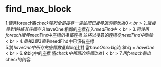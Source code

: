 # find_max_block

1.使用foreach將$check陣列全部搜尋一遍 並把已搜尋過的都改為0<br>
2.當搜尋到1時 將其座標存入$haveOne 相鄰的座標存入$needFind中<br>
3.再使用foreach 搜尋$needFind中座標的相鄰座標 並將以搜尋的座標從$needFind中刪除<br>
4.重複2跟3直到$needFind中已沒有座標<br>
5.將$haveOne中所存的座標數量與$big比對 當$haveOne>$big時 $big = $haveOne<br>
6.依$big中的座標 將$check中相應的座標改為1<br>
7.用foreach輸出$check的內容<br>